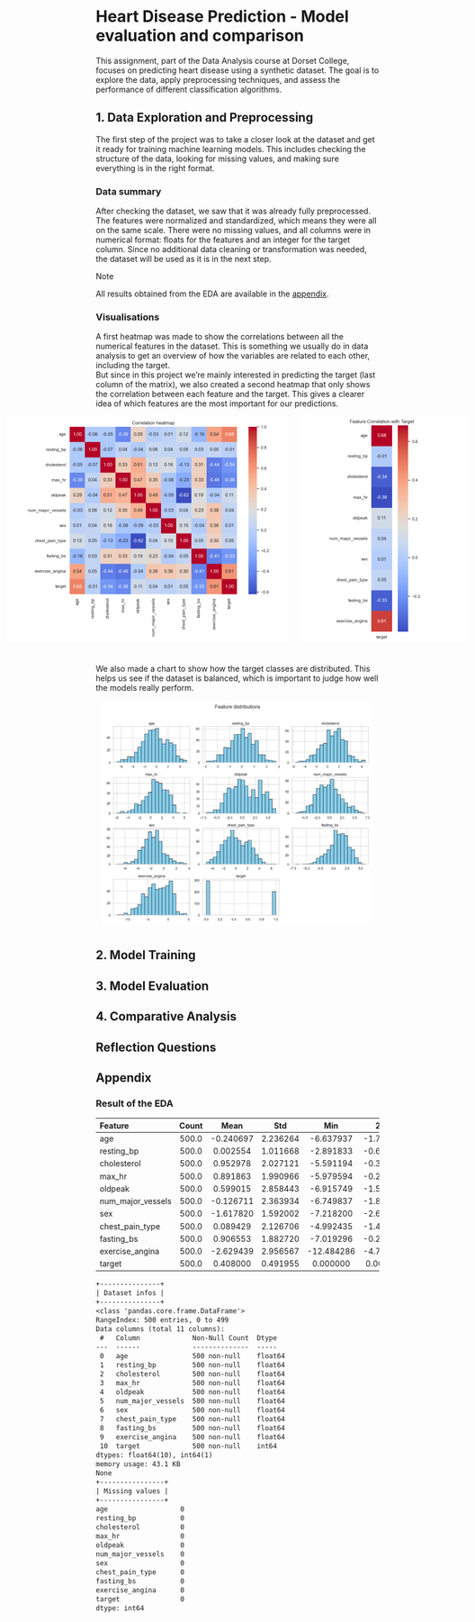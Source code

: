 # Heart Disease Prediction - Model evaluation and comparison

This assignment, part of the Data Analysis course at Dorset College, focuses on predicting heart disease using a synthetic dataset. The goal is to explore the data, apply preprocessing techniques, and assess the performance of different classification algorithms.

## 1. Data Exploration and Preprocessing

The first step of the project was to take a closer look at the dataset and get it ready for training machine learning models. This includes checking the structure of the data, looking for missing values, and making sure everything is in the right format.

### Data summary

After checking the dataset, we saw that it was already fully preprocessed. The features were normalized and standardized, which means they were all on the same scale. There were no missing values, and all columns were in numerical format: floats for the features and an integer for the target column. Since no additional data cleaning or transformation was needed, the dataset will be used as it is in the next step.

> [!NOTE]
> All results obtained from the EDA are available in the [appendix](#appendix).

### Visualisations

A first heatmap was made to show the correlations between all the numerical features in the dataset. This is something we usually do in data analysis to get an overview of how the variables are related to each other, including the target.  
But since in this project we’re mainly interested in predicting the target (last column of the matrix), we also created a second heatmap that only shows the correlation between each feature and the target. This gives a clearer idea of which features are the most important for our predictions.
<div style="display: flex; gap: 20px; align-items: center; margin-bottom: 40px;justify-content: center;">
  <img src="resources/heatmap.png" alt="Correlation heatmap" style="height: 400px;">
  <img src="resources/target_heatmap.png" alt="Target correlation heatmap" style="height: 400px;">
</div>

We also made a chart to show how the target classes are distributed. This helps us see if the dataset is balanced, which is important to judge how well the models really perform.

<div style="display: flex; align-items: center; margin-bottom: 40px; justify-content: center;">
  <img src="resources/distributions.png" alt="Correlation heatmap" style="height: 400px;">
</div>

## 2. Model Training



## 3. Model Evaluation



## 4. Comparative Analysis



## Reflection Questions



## Appendix

### Result of the EDA

| Feature           | Count | Mean      | Std      | Min        | 25%       | 50%       | 75%       | Max      |
|:------------------|:-----:|:---------:|:--------:|:----------:|:---------:|:---------:|:---------:|:--------:|
| age               | 500.0 | -0.240697 | 2.236264 | -6.637937  | -1.731686 | -0.271554 | 1.418476  | 5.091704 |
| resting_bp        | 500.0 | 0.002554  | 1.011668 | -2.891833  | -0.650030 | 0.032846  | 0.707191  | 2.748645 |
| cholesterol       | 500.0 | 0.952978  | 2.027121 | -5.591194  | -0.344919 | 1.088140  | 2.298920  | 6.563156 |
| max_hr            | 500.0 | 0.891863  | 1.990966 | -5.979594  | -0.235558 | 1.035698  | 2.226467  | 6.346779 |
| oldpeak           | 500.0 | 0.599015  | 2.858443 | -6.915749  | -1.563770 | 0.327706  | 3.141920  | 6.440231 |
| num_major_vessels | 500.0 | -0.126711 | 2.363934 | -6.749837  | -1.835318 | -0.183129 | 1.423795  | 7.014193 |
| sex               | 500.0 | -1.617820 | 1.592002 | -7.218200  | -2.622877 | -1.671415 | -0.686045 | 3.557356 |
| chest_pain_type   | 500.0 | 0.089429  | 2.126706 | -4.992435  | -1.465407 | -0.077492 | 1.794532  | 6.771795 |
| fasting_bs        | 500.0 | 0.906553  | 1.882720 | -7.019296  | -0.243922 | 1.066285  | 2.206591  | 5.803134 |
| exercise_angina   | 500.0 | -2.629439 | 2.956567 | -12.484286 | -4.719322 | -2.454379 | -0.062064 | 4.434569 |
| target            | 500.0 | 0.408000  | 0.491955 | 0.000000   | 0.000000  | 0.000000  | 1.000000  | 1.000000 |

```
+---------------+
| Dataset infos |
+---------------+
<class 'pandas.core.frame.DataFrame'>
RangeIndex: 500 entries, 0 to 499
Data columns (total 11 columns):
 #   Column             Non-Null Count  Dtype  
---  ------             --------------  -----  
 0   age                500 non-null    float64
 1   resting_bp         500 non-null    float64
 2   cholesterol        500 non-null    float64
 3   max_hr             500 non-null    float64
 4   oldpeak            500 non-null    float64
 5   num_major_vessels  500 non-null    float64
 6   sex                500 non-null    float64
 7   chest_pain_type    500 non-null    float64
 8   fasting_bs         500 non-null    float64
 9   exercise_angina    500 non-null    float64
 10  target             500 non-null    int64  
dtypes: float64(10), int64(1)
memory usage: 43.1 KB
None
+----------------+
| Missing values |
+----------------+
age                  0
resting_bp           0
cholesterol          0
max_hr               0
oldpeak              0
num_major_vessels    0
sex                  0
chest_pain_type      0
fasting_bs           0
exercise_angina      0
target               0
dtype: int64
```